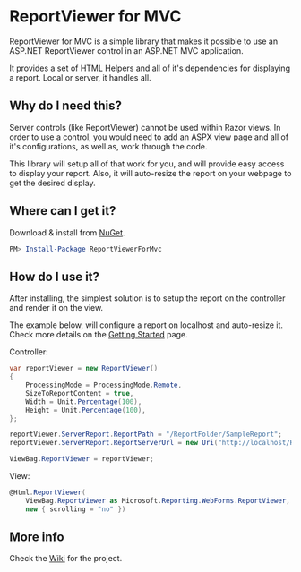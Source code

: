 # ReportViewer for MVC

ReportViewer for MVC is a simple library that makes it possible to use an ASP.NET ReportViewer control in an ASP.NET MVC application.

It provides a set of HTML Helpers and all of it's dependencies for displaying a report. Local or server, it handles all.

## Why do I need this?

Server controls (like ReportViewer) cannot be used within Razor views. In order to use a control, you would need to add an ASPX view page and all of it's configurations, as well as, work through the code.

This library will setup all of that work for you, and will provide easy access to display your report. Also, it will auto-resize the report on your webpage to get the desired display.

## Where can I get it?

Download & install from [NuGet](https://www.nuget.org/packages/ReportViewerForMvc/).

```PowerShell
PM> Install-Package ReportViewerForMvc
```

## How do I use it?

After installing, the simplest solution is to setup the report on the controller and render it on the view.

The example below, will configure a report on localhost and auto-resize it. Check more details on the [Getting Started](wiki/Getting-Started) page.

Controller:

```C#
var reportViewer = new ReportViewer()
{
    ProcessingMode = ProcessingMode.Remote,
    SizeToReportContent = true,
    Width = Unit.Percentage(100),
    Height = Unit.Percentage(100),
};            

reportViewer.ServerReport.ReportPath = "/ReportFolder/SampleReport";
reportViewer.ServerReport.ReportServerUrl = new Uri("http://localhost/ReportServer/");

ViewBag.ReportViewer = reportViewer;
```

View:

```C#
@Html.ReportViewer(
    ViewBag.ReportViewer as Microsoft.Reporting.WebForms.ReportViewer, 
    new { scrolling = "no" })
```

## More info

Check the [Wiki](wiki) for the project.